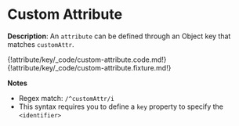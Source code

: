 # Custom Attribute

__Description__: An `attribute` can be defined through an Object key that matches `customAttr`.

{!attribute/key/_code/custom-attribute.code.md!}
{!attribute/key/_code/custom-attribute.fixture.md!}

__Notes__

+ Regex match: `/^customAttr/i`
+ This syntax requires you to define a `key` property to specify the `<identifier>`

<div class="cf"></div>
<div class="end"></div>

